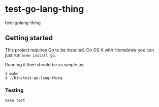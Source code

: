 # test-go-lang-thing

test-golang-thing

## Getting started

This project requires Go to be installed. On OS X with Homebrew you can just run `brew install go`.

Running it then should be as simple as:

```console
$ make
$ ./bin/test-go-lang-thing
```

### Testing

`make test`

